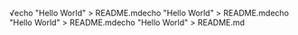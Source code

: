 √echo "Hello World" > README.mdecho "Hello World" > README.mdecho "Hello World" > README.mdecho "Hello World" > README.md
